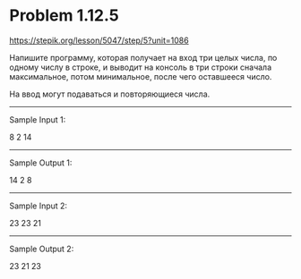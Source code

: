 # Problem 1.12.5
https://stepik.org/lesson/5047/step/5?unit=1086

Напишите программу, которая получает на вход три целых числа, по одному числу в строке, и выводит на консоль в три строки сначала максимальное, потом минимальное, после чего оставшееся число.

На ввод могут подаваться и повторяющиеся числа.
***
Sample Input 1:

8
2
14
***
Sample Output 1:

14
2
8
***
Sample Input 2:

23
23
21
***
Sample Output 2:

23
21
23